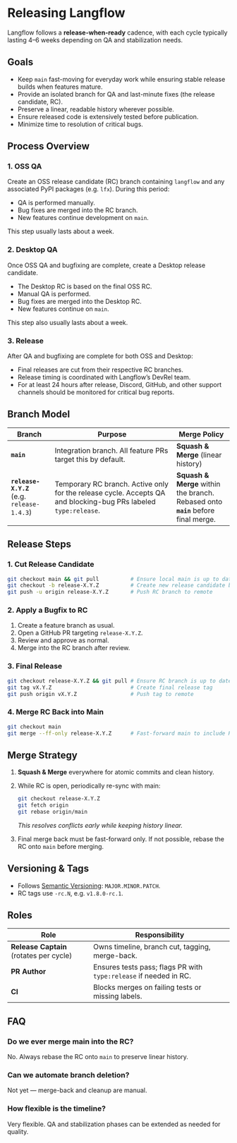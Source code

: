# Releasing Langflow

Langflow follows a **release-when-ready** cadence, with each cycle typically lasting 4–6 weeks depending on QA and stabilization needs.

## Goals

* Keep `main` fast-moving for everyday work while ensuring stable release builds when features mature.
* Provide an isolated branch for QA and last-minute fixes (the release candidate, RC).
* Preserve a linear, readable history wherever possible.
* Ensure released code is extensively tested before publication.
* Minimize time to resolution of critical bugs.

## Process Overview

### 1. OSS QA

Create an OSS release candidate (RC) branch containing `langflow` and any associated PyPI packages (e.g. `lfx`).
During this period:

* QA is performed manually.
* Bug fixes are merged into the RC branch.
* New features continue development on `main`.

This step usually lasts about a week.

### 2. Desktop QA

Once OSS QA and bugfixing are complete, create a Desktop release candidate.

* The Desktop RC is based on the final OSS RC.
* Manual QA is performed.
* Bug fixes are merged into the Desktop RC.
* New features continue on `main`.

This step also usually lasts about a week.

### 3. Release

After QA and bugfixing are complete for both OSS and Desktop:

* Final releases are cut from their respective RC branches.
* Release timing is coordinated with Langflow’s DevRel team.
* For at least 24 hours after release, Discord, GitHub, and other support channels should be monitored for critical bug reports.

## Branch Model

| Branch                                        | Purpose                                                                                                         | Merge Policy                                                                         |
| --------------------------------------------- | --------------------------------------------------------------------------------------------------------------- | ------------------------------------------------------------------------------------ |
| **`main`**                                    | Integration branch. All feature PRs target this by default.                                                     | **Squash & Merge** (linear history)                                                  |
| **`release-X.Y.Z`**<br>(e.g. `release-1.4.3`) | Temporary RC branch. Active only for the release cycle. Accepts QA and blocking-bug PRs labeled `type:release`. | **Squash & Merge** within the branch.<br>Rebased onto **`main`** before final merge. |

## Release Steps

### 1. Cut Release Candidate

```sh
git checkout main && git pull          # Ensure local main is up to date
git checkout -b release-X.Y.Z          # Create new release candidate branch
git push -u origin release-X.Y.Z       # Push RC branch to remote
```

### 2. Apply a Bugfix to RC

1. Create a feature branch as usual.
2. Open a GitHub PR targeting `release-X.Y.Z`.
3. Review and approve as normal.
4. Merge into the RC branch after review.

### 3. Final Release

```sh
git checkout release-X.Y.Z && git pull # Ensure RC branch is up to date
git tag vX.Y.Z                         # Create final release tag
git push origin vX.Y.Z                 # Push tag to remote
```

### 4. Merge RC Back into Main

```sh
git checkout main
git merge --ff-only release-X.Y.Z      # Fast-forward main to include RC changes
```

## Merge Strategy

1. **Squash & Merge** everywhere for atomic commits and clean history.

2. While RC is open, periodically re-sync with main:

   ```sh
   git checkout release-X.Y.Z
   git fetch origin
   git rebase origin/main
   ```

   *This resolves conflicts early while keeping history linear.*

3. Final merge back must be fast-forward only. If not possible, rebase the RC onto `main` before merging.

## Versioning & Tags

* Follows [Semantic Versioning](https://semver.org): `MAJOR.MINOR.PATCH`.
* RC tags use `-rc.N`, e.g. `v1.8.0-rc.1`.

## Roles

| Role                                    | Responsibility                                                    |
| --------------------------------------- | ----------------------------------------------------------------- |
| **Release Captain** (rotates per cycle) | Owns timeline, branch cut, tagging, merge-back.                   |
| **PR Author**                           | Ensures tests pass; flags PR with `type:release` if needed in RC. |
| **CI**                                  | Blocks merges on failing tests or missing labels.                 |

## FAQ

### Do we ever merge main into the RC?

No. Always rebase the RC onto `main` to preserve linear history.

### Can we automate branch deletion?

Not yet — merge-back and cleanup are manual.

### How flexible is the timeline?

Very flexible. QA and stabilization phases can be extended as needed for quality.